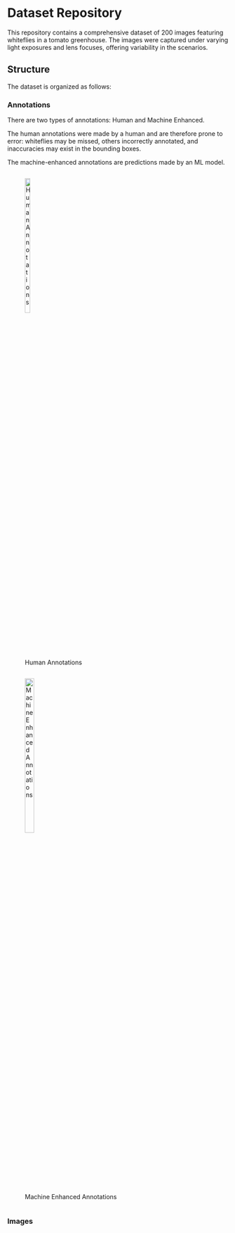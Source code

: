 # Dataset Repository
This repository contains a comprehensive dataset of 200 images featuring whiteflies in a tomato greenhouse. The images were captured under varying light exposures and lens focuses, offering variability in the scenarios.

## Structure

The dataset is organized as follows:

### Annotations

There are two types of annotations: Human and Machine Enhanced. 

The human annotations were made by a human and are therefore prone to error: whiteflies may be missed, others incorrectly annotated, and inaccuracies may exist in the bounding boxes.

The machine-enhanced annotations are predictions made by an ML model.

<p align="center">
  <figure style="display: inline-block; margin-right: 20px;">
    <img src="https://github.com/chbranco99/SmartFarming/assets/45609008/bfeca40a-0dd4-405e-828b-2ebe489ad15a" alt="Human Annotations" width="28%">
    <div></div>
    <figcaption>Human Annotations</figcaption>
  </figure>
  <figure style="display: inline-block;">
    <img src="https://github.com/chbranco99/SmartFarming/assets/45609008/4f0deb56-090d-439f-8947-887ff72a7faf" alt="Machine Enhanced Annotations" width="30%">
    <div></div>
    <figcaption>Machine Enhanced Annotations</figcaption>
  </figure>
</p>

### Images


